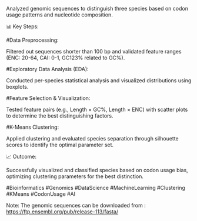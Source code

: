 Analyzed genomic sequences to distinguish three species based on codon usage patterns and nucleotide composition.

📊 Key Steps:

#Data Preprocessing: 

  Filtered out sequences shorter than 100 bp and validated feature ranges (ENC: 20-64, CAI: 0-1, GC123% related to GC%).
  
#Exploratory Data Analysis (EDA): 

  Conducted per-species statistical analysis and visualized distributions using boxplots.
  
#Feature Selection & Visualization: 

  Tested feature pairs (e.g., Length × GC%, Length × ENC) with scatter plots to determine the best distinguishing factors.
  
#K-Means Clustering: 

  Applied clustering and evaluated species separation through silhouette scores to identify the optimal parameter set.
  
📈 Outcome:

Successfully visualized and classified species based on codon usage bias, optimizing clustering parameters for the best distinction.

#Bioinformatics #Genomics #DataScience #MachineLearning #Clustering #KMeans #CodonUsage #AI

Note: The genomic sequences can be downloaded from : https://ftp.ensembl.org/pub/release-113/fasta/
